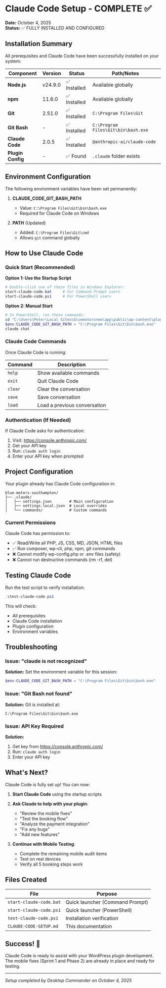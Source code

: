 # Claude Code Setup - COMPLETE ✅

**Date:** October 4, 2025  
**Status:** ✅ FULLY INSTALLED AND CONFIGURED

## Installation Summary

All prerequisites and Claude Code have been successfully installed on your system:

| Component | Version | Status | Path/Notes |
|-----------|---------|--------|------------|
| **Node.js** | v24.9.0 | ✅ Installed | Available globally |
| **npm** | 11.6.0 | ✅ Installed | Available globally |
| **Git** | 2.51.0 | ✅ Installed | `C:\Program Files\Git` |
| **Git Bash** | - | ✅ Installed | `C:\Program Files\Git\bin\bash.exe` |
| **Claude Code** | 2.0.5 | ✅ Installed | `@anthropic-ai/claude-code` |
| **Plugin Config** | - | ✅ Found | `.claude` folder exists |

## Environment Configuration

The following environment variables have been set permanently:

1. **CLAUDE_CODE_GIT_BASH_PATH**
   - Value: `C:\Program Files\Git\bin\bash.exe`
   - Required for Claude Code on Windows

2. **PATH** (Updated)
   - Added: `C:\Program Files\Git\cmd`
   - Allows `git` command globally

## How to Use Claude Code

### Quick Start (Recommended)

**Option 1: Use the Startup Script**
```powershell
# Double-click one of these files in Windows Explorer:
start-claude-code.bat     # For Command Prompt users
start-claude-code.ps1     # For PowerShell users
```

**Option 2: Manual Start**
```powershell
# In PowerShell, run these commands:
cd "C:\Users\Peter\Local Sites\bluemotorsnew\app\public\wp-content\plugins\blue-motors-southampton"
$env:CLAUDE_CODE_GIT_BASH_PATH = "C:\Program Files\Git\bin\bash.exe"
claude chat
```

### Claude Code Commands

Once Claude Code is running:

| Command | Description |
|---------|-------------|
| `help` | Show available commands |
| `exit` | Quit Claude Code |
| `clear` | Clear the conversation |
| `save` | Save conversation |
| `load` | Load a previous conversation |

### Authentication (If Needed)

If Claude Code asks for authentication:

1. Visit: https://console.anthropic.com/
2. Get your API key
3. Run: `claude auth login`
4. Enter your API key when prompted

## Project Configuration

Your plugin already has Claude Code configuration in:
```
blue-motors-southampton/
├── .claude/
│   ├── settings.json        # Main configuration
│   ├── settings.local.json  # Local overrides
│   └── commands/            # Custom commands
```

### Current Permissions

Claude Code has permission to:
- ✅ Read/Write all PHP, JS, CSS, MD, JSON, HTML files
- ✅ Run composer, wp-cli, php, npm, git commands
- ❌ Cannot modify wp-config.php or .env files (safety)
- ❌ Cannot run destructive commands (rm -rf, del)

## Testing Claude Code

Run the test script to verify installation:
```powershell
.\test-claude-code.ps1
```

This will check:
- All prerequisites
- Claude Code installation
- Plugin configuration
- Environment variables

## Troubleshooting

### Issue: "claude is not recognized"
**Solution:** Set the environment variable for this session:
```powershell
$env:CLAUDE_CODE_GIT_BASH_PATH = "C:\Program Files\Git\bin\bash.exe"
```

### Issue: "Git Bash not found"
**Solution:** Git is installed at:
```
C:\Program Files\Git\bin\bash.exe
```

### Issue: API Key Required
**Solution:** 
1. Get key from https://console.anthropic.com/
2. Run: `claude auth login`
3. Enter your API key

## What's Next?

Claude Code is fully set up! You can now:

1. **Start Claude Code** using the startup scripts
2. **Ask Claude to help with your plugin**:
   - "Review the mobile fixes"
   - "Test the booking flow"
   - "Analyze the payment integration"
   - "Fix any bugs"
   - "Add new features"

3. **Continue with Mobile Testing**:
   - Complete the remaining mobile audit items
   - Test on real devices
   - Verify all 5 booking steps work

## Files Created

| File | Purpose |
|------|---------|
| `start-claude-code.bat` | Quick launcher (Command Prompt) |
| `start-claude-code.ps1` | Quick launcher (PowerShell) |
| `test-claude-code.ps1` | Installation verification |
| `CLAUDE-CODE-SETUP.md` | This documentation |

## Success! 🎉

Claude Code is ready to assist with your WordPress plugin development. The mobile fixes (Sprint 1 and Phase 2) are already in place and ready for testing.

---
*Setup completed by Desktop Commander on October 4, 2025*
